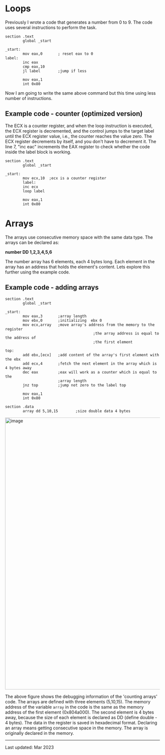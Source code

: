 # Loops 

Previously I wrote a code that generates a number from 0 to 9. The code uses several instructions to perform the task. 

```assembly
section .text
        global _start

_start:
        mov eax,0       ; reset eax to 0
label:
        inc eax
        cmp eax,10
        jl label        ;jump if less

        mov eax,1
        int 0x80
```

Now I am going to write the same above command but this time using less number of instructions.

## Example code - counter (optimized version)

The ECX is a counter register, and when the loop instruction is executed, the ECX register is decremented, and the control jumps to the target label until the ECX register value, i.e., the counter reaches the value zero. The ECX register decrements by itself, and you don't have to decrement it. The line 7, "inc eac" increments the EAX register to check whether the code inside the label block is working.

```assembly
section .text
        global _start

_start:
        mov ecx,10	;ecx is a counter register
        label:
        inc ecx
        loop label

        mov eax,1
        int 0x80
```

# Arrays

The arrays use consecutive memory space with the same data type. The arrays can be declared as:

__number DD 1,2,3,4,5,6__

The number array has 6 elements, each 4 bytes long. Each element in the array has an address that holds the element's content. Lets explore this further using the example code.

## Example code - adding arrays

```assembly
section .text
        global _start

_start:
        mov eax,3       ;array length
        mov ebx,0       ;initializing  ebx 0
        mov ecx,array   ;move array's address from the memory to the register
        								;the array address is equal to the address of 
        								;the first element

top:
        add ebx,[ecx]   ;add content of the array's first element with the ebx
        add ecx,4       ;fetch the next element in the array which is 4 bytes away
        dec eax         ;eax will work as a counter which is equal to the 
                        ;array length
        jnz top         ;jump not zero to the label top

        mov eax,1       
        int 0x80

section .data
        array dd 5,10,15        ;size double data 4 bytes
```

<img width="883" alt="image" src="https://user-images.githubusercontent.com/11669149/226088015-01ea0938-0dd8-4653-ba1e-99a2bfdc13df.png">

The above figure shows the debugging information of the 'counting arrays' code. The arrays are defined with three elements (5,10,15). The memory address of the variable `array` in the code is the same as the memory address of the first element (0x804a000). The second element is 4 bytes away, because the size of each element is declared as DD (define double - 4 bytes). The data in the register is saved in hexadecimal format. Declaring an array means getting consecutive space in the memory. The array is originally declared in the memory.

________

Last updated: Mar 2023
